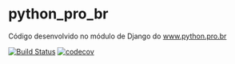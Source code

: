 # python_pro_br
Código desenvolvido no módulo de Django do www.python.pro.br

[![Build Status](https://travis-ci.org/RamiroAlvaro/python_pro_br.svg?branch=master)](https://travis-ci.org/RamiroAlvaro/python_pro_br)
[![codecov](https://codecov.io/gh/RamiroAlvaro/python_pro_br/branch/master/graph/badge.svg)](https://codecov.io/gh/RamiroAlvaro/python_pro_br)
